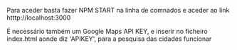 Para aceder basta fazer NPM START na linha de comnados e aceder ao link htttp://localhost:3000

É necessário também um Google Maps API KEY, e inserir no ficheiro index.html aonde diz 'APIKEY', para a pesquisa das cidades funcionar 
